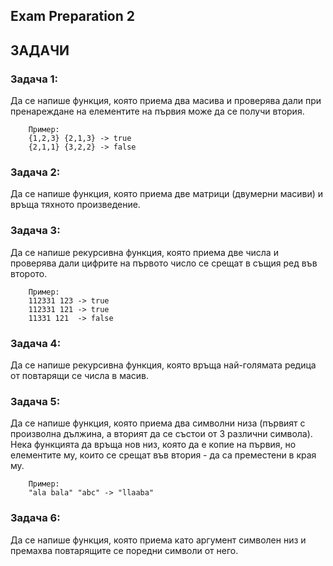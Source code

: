## Exam Preparation 2

## ЗАДАЧИ

### Задача 1:
Да се напише функция, която приема два масива и проверява дали при пренареждане на елементите на първия може да се получи втория.
```
	Пример:
	{1,2,3} {2,1,3} -> true
	{2,1,1} {3,2,2} -> false
```

### Задача 2:
Да се напише функция, която приема две матрици (двумерни масиви) и връща тяхното произведение.

### Задача 3:
Да се напише рекурсивна функция, която приема две числа и проверява дали цифрите на първото число се срещат в същия ред във второто. 
```
	Пример:
	112331 123 -> true
	112331 121 -> true
	11331 121  -> false
```

### Задача 4:
Да се напише рекурсивна функция, която връща най-голямата редица от повтарящи се числа в масив. 

### Задача 5:
Да се напише функция, която приема два символни низа (първият с произволна дължина, а вторият да се състои от 3 различни символа). Нека функцията да връща нов низ, която да е копие на първия, но елементите му, които се срещат във втория - да са преместени в края му.
```
	Пример:
	"ala bala" "abc" -> "llaaba"
```
### Задача 6:
Да се напише функция, която приема като аргумент символен низ и премахва повтарящите се поредни символи от него.
